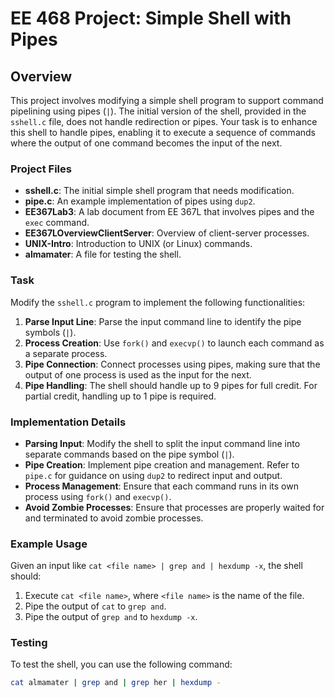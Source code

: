 # EE 468 Project: Simple Shell with Pipes

## Overview

This project involves modifying a simple shell program to support command pipelining using pipes (`|`). The initial version of the shell, provided in the `sshell.c` file, does not handle redirection or pipes. Your task is to enhance this shell to handle pipes, enabling it to execute a sequence of commands where the output of one command becomes the input of the next.

### Project Files

- **sshell.c**: The initial simple shell program that needs modification.
- **pipe.c**: An example implementation of pipes using `dup2`.
- **EE367Lab3**: A lab document from EE 367L that involves pipes and the `exec` command.
- **EE367LOverviewClientServer**: Overview of client-server processes.
- **UNIX-Intro**: Introduction to UNIX (or Linux) commands.
- **almamater**: A file for testing the shell.

### Task

Modify the `sshell.c` program to implement the following functionalities:

1. **Parse Input Line**: Parse the input command line to identify the pipe symbols (`|`).
2. **Process Creation**: Use `fork()` and `execvp()` to launch each command as a separate process.
3. **Pipe Connection**: Connect processes using pipes, making sure that the output of one process is used as the input for the next.
4. **Pipe Handling**: The shell should handle up to 9 pipes for full credit. For partial credit, handling up to 1 pipe is required.

### Implementation Details

- **Parsing Input**: Modify the shell to split the input command line into separate commands based on the pipe symbol (`|`).
- **Pipe Creation**: Implement pipe creation and management. Refer to `pipe.c` for guidance on using `dup2` to redirect input and output.
- **Process Management**: Ensure that each command runs in its own process using `fork()` and `execvp()`.
- **Avoid Zombie Processes**: Ensure that processes are properly waited for and terminated to avoid zombie processes.

### Example Usage

Given an input like `cat <file name> | grep and | hexdump -x`, the shell should:

1. Execute `cat <file name>`, where `<file name>` is the name of the file.
2. Pipe the output of `cat` to `grep and`.
3. Pipe the output of `grep and` to `hexdump -x`.

### Testing

To test the shell, you can use the following command:

```bash
cat almamater | grep and | grep her | hexdump -
